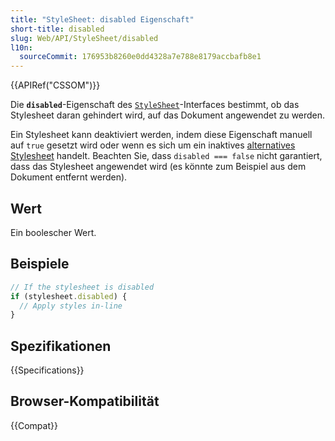 ```yaml
---
title: "StyleSheet: disabled Eigenschaft"
short-title: disabled
slug: Web/API/StyleSheet/disabled
l10n:
  sourceCommit: 176953b8260e0dd4328a7e788e8179accbafb8e1
---
```


{{APIRef("CSSOM")}}

Die **`disabled`**-Eigenschaft des
[`StyleSheet`](/de/docs/Web/API/StyleSheet)-Interfaces bestimmt, ob das Stylesheet daran gehindert wird,
auf das Dokument angewendet zu werden.

Ein Stylesheet kann deaktiviert werden, indem diese Eigenschaft manuell auf `true` gesetzt wird oder
wenn es sich um ein inaktives [alternatives Stylesheet](/de/docs/Web/HTML/Attributes/rel/alternate_stylesheet) handelt. Beachten Sie, dass `disabled === false` nicht garantiert, dass das Stylesheet angewendet wird (es könnte zum Beispiel aus dem Dokument entfernt werden).

## Wert

Ein boolescher Wert.

## Beispiele

```js
// If the stylesheet is disabled
if (stylesheet.disabled) {
  // Apply styles in-line
}
```

## Spezifikationen

{{Specifications}}

## Browser-Kompatibilität

{{Compat}}

